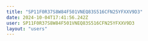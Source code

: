```yaml
---
title: "SP11F0R37S8W84F501VNEQ83S516CFN25YFXXV9D3"
date: 2024-10-04T17:41:56.242Z
user: SP11F0R37S8W84F501VNEQ83S516CFN25YFXXV9D3
layout: "users"
---
```

    